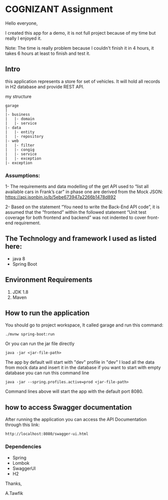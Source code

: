 # COGNIZANT Assignment
Hello everyone,

I created this app for a demo, it is not full project because of my time but really I enjoyed it.

Note: The time is really problem because I couldn't finish it in 4 hours, it takes 6 hours at least to finish and test it.

## Intro
this application represents a store for set of vehicles. 
It will hold all records in H2 database and provide REST API.

my structure
    
    garage
    |
    |- business
    |   |- domain
    |   |- service
    |- data
    |   |- entity
    |   |- repository
    |- web 
    |   |- filter
    |   |- congig
    |   |- service
    |   |- exception
    |- exception

   
### Assumptions:
1- The requirements and data modelling of the get API used to “list all available cars in Frank’s car” in phase one are derived from the Mock JSON: https://api.jsonbin.io/b/5ebe673947a2266b1478d892

2- Based on the statement “You need to write the Back-End API code”, it is assumed that the “frontend” within the followed statement “Unit test coverage for both frontend and backend” was not indented to cover front-end requirement.


## The Technology and framework I used as listed here:

* java 8
* Spring Boot
 
## Environment Requirements

1. JDK 1.8
2. Maven 

## How to run the application

You should go to project workspace, It called garage and run this command:

    ./mvnw spring-boot:run 

Or you can run the jar file directly

    java -jar <jar-file-path>

The app by default will start with "dev" profile in "dev" I load all the data from mock data and insert it in the database
if you want to start with empty database you can run this command line

    java -jar --spring.profiles.active=prod <jar-file-path>

Command lines above will start the app with the default port 8080.

## how to access Swagger documentation

After running the application you can access the API Documentation through this link:
    
    http://localhost:8080/swagger-ui.html

### Dependencies
* Spring
* Lombok
* SwaggerUI
* H2
  
Thanks,

A.Tawfik
